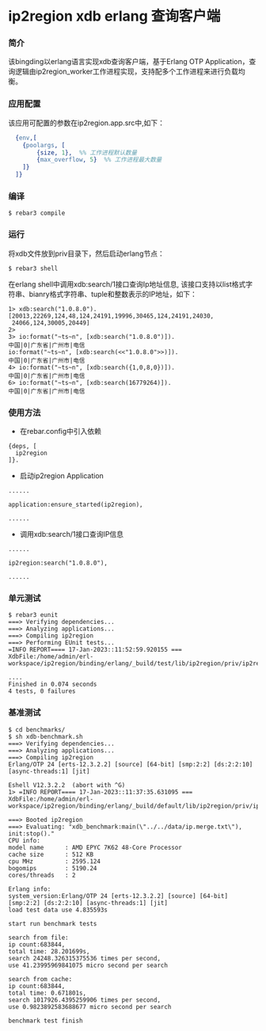 # ip2region xdb erlang 查询客户端

### 简介
该bingding以erlang语言实现xdb查询客户端，基于Erlang OTP Application，查询逻辑由ip2region_worker工作进程实现，支持配多个工作进程来进行负载均衡。

### 应用配置
该应用可配置的参数在ip2region.app.src中,如下：
``` erlang
  {env,[
    {poolargs, [
        {size, 1},  %% 工作进程默认数量
        {max_overflow, 5}  %% 工作进程最大数量
    ]}
  ]}
```

### 编译

```
$ rebar3 compile
```
### 运行
将xdb文件放到priv目录下，然后启动erlang节点：
```
$ rebar3 shell

```
在erlang shell中调用xdb:search/1接口查询Ip地址信息, 该接口支持以list格式字符串、bianry格式字符串、tuple和整数表示的IP地址，如下：
```
1> xdb:search("1.0.8.0").
[20013,22269,124,48,124,24191,19996,30465,124,24191,24030,
 24066,124,30005,20449]
2>
3> io:format("~ts~n", [xdb:search("1.0.8.0")]).
中国|0|广东省|广州市|电信
io:format("~ts~n", [xdb:search(<<"1.0.8.0">>)]).
中国|0|广东省|广州市|电信
4> io:format("~ts~n", [xdb:search({1,0,8,0})]).
中国|0|广东省|广州市|电信
6> io:format("~ts~n", [xdb:search(16779264)]).
中国|0|广东省|广州市|电信
```

### 使用方法
* 在rebar.config中引入依赖
```
{deps, [
  ip2region
]}.

```
* 启动ip2region Application
```
......

application:ensure_started(ip2region),

......
```

* 调用xdb:search/1接口查询IP信息
```
......

ip2region:search("1.0.8.0"),

......
```

### 单元测试

```
$ rebar3 eunit
===> Verifying dependencies...
===> Analyzing applications...
===> Compiling ip2region
===> Performing EUnit tests...
=INFO REPORT==== 17-Jan-2023::11:52:59.920155 ===
XdbFile:/home/admin/erl-workspace/ip2region/binding/erlang/_build/test/lib/ip2region/priv/ip2region.xdb

....
Finished in 0.074 seconds
4 tests, 0 failures

```

### 基准测试
```
$ cd benchmarks/
$ sh xdb-benchmark.sh
===> Verifying dependencies...
===> Analyzing applications...
===> Compiling ip2region
Erlang/OTP 24 [erts-12.3.2.2] [source] [64-bit] [smp:2:2] [ds:2:2:10] [async-threads:1] [jit]

Eshell V12.3.2.2  (abort with ^G)
1> =INFO REPORT==== 17-Jan-2023::11:37:35.631095 ===
XdbFile:/home/admin/erl-workspace/ip2region/binding/erlang/_build/default/lib/ip2region/priv/ip2region.xdb

===> Booted ip2region
===> Evaluating: "xdb_benchmark:main(\"../../data/ip.merge.txt\"), init:stop()."
CPU info:
model name      : AMD EPYC 7K62 48-Core Processor
cache size      : 512 KB
cpu MHz         : 2595.124
bogomips        : 5190.24
cores/threads   : 2

Erlang info:
system_version:Erlang/OTP 24 [erts-12.3.2.2] [source] [64-bit] [smp:2:2] [ds:2:2:10] [async-threads:1] [jit]
load test data use 4.835593s

start run benchmark tests

search from file:
ip count:683844,
total time: 28.201699s,
search 24248.326315375536 times per second,
use 41.23995969841075 micro second per search

search from cache:
ip count:683844,
total time: 0.671801s,
search 1017926.4395259906 times per second,
use 0.9823892583688677 micro second per search

benchmark test finish

```
